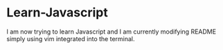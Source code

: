 # Learn-Javascript

I am now trying to learn Javascript and I am currently modifying README simply using vim integrated into the terminal. 

